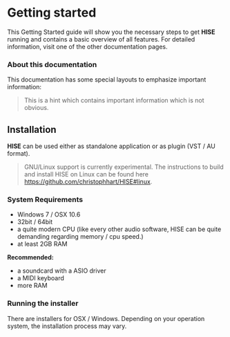 # Getting started

This Getting Started guide will show you the necessary steps to get **HISE** running and contains a basic overview of all features. For detailed information, visit one of the other documentation pages. 

### About this documentation

This documentation has some special layouts to emphasize important information:

> This is a hint which contains important information which is not obvious.

## Installation

**HISE** can be used either as standalone application or as plugin (VST / AU format).

>GNU/Linux support is currently experimental. The instructions to build and install HISE on Linux can be found here https://github.com/christophhart/HISE#linux.

### System Requirements

- Windows 7 / OSX 10.6
- 32bit / 64bit
- a quite modern CPU (like every other audio software, HISE can be quite demanding regarding memory / cpu speed.)
- at least 2GB RAM

**Recommended:**

- a soundcard with a ASIO driver
- a MIDI keyboard
- more RAM

### Running the installer

There are installers for OSX / Windows. Depending on your operation system, the installation process may vary.
